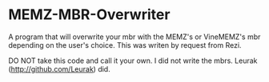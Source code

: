 # MEMZ-MBR-Overwriter
A program that will overwrite your mbr with the MEMZ's or VineMEMZ's mbr depending on the user's choice. This was writen by request from Rezi.

DO NOT take this code and call it your own. I did not write the mbrs. Leurak (http://github.com/Leurak) did.
